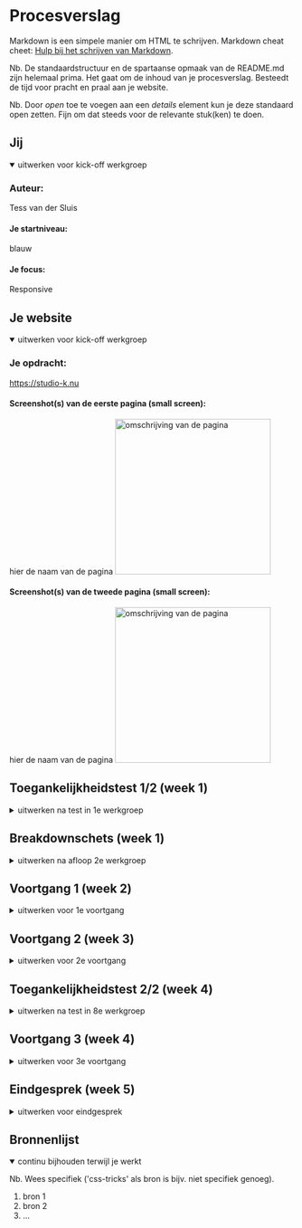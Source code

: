 # Procesverslag
Markdown is een simpele manier om HTML te schrijven.
Markdown cheat cheet: [Hulp bij het schrijven van Markdown](https://github.com/adam-p/markdown-here/wiki/Markdown-Cheatsheet).

Nb. De standaardstructuur en de spartaanse opmaak van de README.md zijn helemaal prima. Het gaat om de inhoud van je procesverslag. Besteedt de tijd voor pracht en praal aan je website.

Nb. Door *open* toe te voegen aan een *details* element kun je deze standaard open zetten. Fijn om dat steeds voor de relevante stuk(ken) te doen.





## Jij

<details open>
  <summary>uitwerken voor kick-off werkgroep</summary>

  ### Auteur:
  Tess van der Sluis

  #### Je startniveau:
  blauw

  #### Je focus:
  Responsive

</details>





## Je website

<details open>
  <summary>uitwerken voor kick-off werkgroep</summary>

  ### Je opdracht:
  https://studio-k.nu

  #### Screenshot(s) van de eerste pagina (small screen):
  hier de naam van de pagina
  <img src="readme-images/studio-k.png" width="275px" alt="omschrijving van de pagina">

  #### Screenshot(s) van de tweede pagina (small screen):
  hier de naam van de pagina
  <img src="readme-images/zaalverhuur.png" width="275px" alt="omschrijving van de pagina">

</details>



## Toegankelijkheidstest 1/2 (week 1)

<details>
  <summary>uitwerken na test in 1e werkgroep</summary>

  ### Bevindingen
De site die ik heb uitgekozen is zeker geen slechte site. Toch zijn er hier en daar wat functies die ontbreken waardoor de site nog soepeler zou kunnen verlopen.


  #### Screenreader
  De screenreader doet het op opzich best goed. De kopjes hebben goede namen. Hier en daar worden er wel wat elementen overgeslagen.


  #### Muis en Toetsenbord
  De website is ged te besturen, de contrasten van de site werken goed voor blindheid.


  #### Motoriek (shocks, elastiekjes)
  Met de motoriek merk je dat de site op bepaalde punten niet een goede verdeling van informatie heeft. Waardoor je met een trillende hand niet heel ver komt. De agenda is bijvoorbeeld heel klein.


  #### Visueel (brillen, contrast, kleurenblind, dark/light).
  Met de verschillende brillen op werkt de site nog prima. Het contrast van het roze en zwart werkt goed. Het is wel jammer dat de lettergrote niet makkelijk kan worden veranderd.Ook zijn er hier en daar zinnen over afbeeldingen geplaatst wat er ook wel voor kan zorgen dat het minder goed te lezen is.

  Om de site te verbeteren:
  Een hover state toepassen
  een functie dat de letters groter en kleiner worden
  night modus toevoegen

</details>



## Breakdownschets (week 1)

<details>
  <summary>uitwerken na afloop 2e werkgroep</summary>

  ### de hele pagina:
  <img src="readme-images/Breakdownschets" width="375px" alt="breakdown van de hele pagina">

  ### dynamisch deel (bijv menu):
  <img src="readme-images/dummy-plaatje.jpg" width="375px" alt="breakdown van een dynamisch deel">

  ### wellicht nog een dynamisch deel (bijv filter):
  <img src="readme-images/dummy-plaatje.jpg" width="375px" alt="breakdown van nog een dynamisch deel">

</details>





## Voortgang 1 (week 2)

<details>
  <summary>uitwerken voor 1e voortgang</summary>

  ### Stand van zaken
  hier dit ging goed & dit was lastig (neem ook screenshots op van delen van je website en code)


  ### Agenda voor meeting
  samen met je groepje opstellen

  | student 1      | student 2          | student 3    | student 4        |
  | ---            | ---                | ---          | ---              |
  | dit bespreken  | en dit             | en ik dit    | en dan ik dat    |
  | en dat ook nog | dit als er tijd is | nog een punt | dit wil ik zeker |
  | ...            | ...                | ...          | ...              |

  student 1: wanneer weet je of iets een section is?
  Student 2: Is mijn website gevraieerd genoeg? En moet ik alles uitwerken zoals het op de site staat?

  ### Verslag van meeting
  hier na afloop snel de uitkomsten van de meeting vastleggen

  - Het formulier moet niet met <p>
  - Nog niet genoeg html 
  - Mijn read-me verder afmaken zoals breakdown schets 

 

</details>





## Voortgang 2 (week 3)

<details>
  <summary>uitwerken voor 2e voortgang</summary>

  ### Stand van zaken
  hier dit ging goed & dit was lastig (neem ook screenshots op van delen van je website en code)
   
  - Mijn code goed semantisch schrijven vindt ik nog lastig. 
  Wanneer moeten er h1, h2 & h3?
  Hoe selecteer je de tweede section vanuit je main en daar de ul van?
  Hoe zorg je ervoor dat je header een backrgound image krijgt?

  ### Agenda voor meeting
  samen met je groepje opstellen
  
  - Maeve: Welke css selectors moet je gebruiken 
           En hoe deel je logisch je stylesheet in
           Mag je bij img id's gebruiken
  
  - Eliran: Moet je bij een page waar je de taal kan switchen een aparte 
           (vertaalde) page maken of gebruik je javascript om de text te veranderen?
  
  - Nienke: Hoe kan je de header centreren?
  
  - Thijs: Indeling van HTML nog lastig



  ### Verslag van meeting
  hier na afloop snel de uitkomsten van de meeting vastleggen

  - punt 1
  - punt 2
  - nog een punt
- ...

</details>





## Toegankelijkheidstest 2/2 (week 4)

<details>
  <summary>uitwerken na test in 8e werkgroep</summary>

  ### Bevindingen
  Lijst met je bevindingen die in de test naar voren kwamen (geef ook aan wat er verbeterd is):

  #### Screenreader
  Hier korte omschrijving (met indien nodig afbeeldingen)

  Hier een omschrijving van hoe het opgelost kan worden (met indien nodig afbeeldingen)


  #### Muis en Toetsenbord
  Hier korte omschrijving (met indien nodig afbeeldingen)

  Hier een omschrijving van hoe het opgelost kan worden (met indien nodig afbeeldingen)


  #### Motoriek (shocks, elastiekjes)
  Hier korte omschrijving (met indien nodig afbeeldingen)

  Hier een omschrijving van hoe het opgelost kan worden (met indien nodig afbeeldingen)


  #### Visueel (brillen, contrast, kleurenblind, dark/light).
  Hier korte omschrijving (met indien nodig afbeeldingen)

  Hier een omschrijving van hoe het opgelost kan worden (met indien nodig afbeeldingen)

</details>





## Voortgang 3 (week 4)

<details>
  <summary>uitwerken voor 3e voortgang</summary>

  ### Stand van zaken
  hier dit ging goed & dit was lastig (neem ook screenshots op van delen van je website en code)


  ### Agenda voor meeting
  samen met je groepje opstellen

  | student 1      | student 2          | student 3    | student 4        |
  | ---            | ---                | ---          | ---              |
  | dit bespreken  | en dit             | en ik dit    | en dan ik dat    |
  | en dat ook nog | dit als er tijd is | nog een punt | dit wil ik zeker |
  | ...            | ...                | ...          | ...              |


  ### Verslag van meeting
  hier na afloop snel de uitkomsten van de meeting vastleggen

  - punt 1
  - punt 2
  - nog een punt
  - ...

</details>





## Eindgesprek (week 5)

<details>
  <summary>uitwerken voor eindgesprek</summary>

  ### Je uitkomst - karakteristiek screenshots:
  <img src="readme-images/dummy-plaatje.jpg" width="375px" alt="uitomst opdracht 1">


  ### Dit ging goed/Heb ik geleerd:
  Korte omschrijving met plaatjes

  <img src="readme-images/dummy-plaatje.jpg" width="375px" alt="top">


  ### Dit was lastig/Is niet gelukt:
  Korte omschrijving met plaatjes

  <img src="readme-images/dummy-plaatje.jpg" width="375px" alt="bummer">
</details>





## Bronnenlijst

<details open>
  <summary>continu bijhouden terwijl je werkt</summary>

  Nb. Wees specifiek ('css-tricks' als bron is bijv. niet specifiek genoeg).

  1. bron 1
  2. bron 2
  3. ...

</details>
